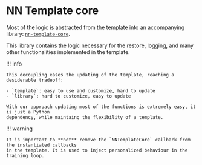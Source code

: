 # NN Template core

Most of the logic is abstracted from the template into an accompanying library: [`nn-template-core`](https://pypi.org/project/nn-template-core/).

This library contains the logic necessary for the restore, logging, and many other functionalities implemented in the template.

!!! info

    This decoupling eases the updating of the template, reaching a desiderable tradeoff:

    - `template`: easy to use and customize, hard to update
    - `library`: hard to customize, easy to update

    With our approach updating most of the functions is extremely easy, it is just a Python
    dependency, while maintaing the flexibility of a template.


!!! warning

    It is important to **not** remove the `NNTemplateCore` callback from the instantiated callbacks
    in the template. It is used to inject personalized behaviour in the training loop.

